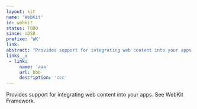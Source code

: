 ```yaml
---
layout: kit
name: 'WebKit'
id: webkit
status: TODO
since: iOS8
prefixe: 'WK'
link: 
abstract: "Provides support for integrating web content into your apps. See WebKit Framework."
links__:
 - link:
     name: 'aaa'
     url: bbb
     description: 'ccc'
---
```


Provides support for integrating web content into your apps. See WebKit Framework.
